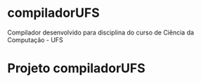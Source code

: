 # compiladorUFS
Compilador desenvolvido para disciplina do curso de Ciência da Computação - UFS
<h1> Projeto compiladorUFS <h1>
